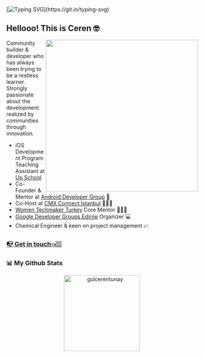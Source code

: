 [![Typing SVG](https://readme-typing-svg.herokuapp.com?size=37&duration=5022&color=2D9FFF&vCenter=true&width=700&lines=Choose+discomfort+for+growth!)](https://git.io/typing-svg)

<h2> Hellooo! This is Ceren 🤓 </h2>

<img align="right" src="https://media.giphy.com/media/kCVIL0CLNWv2E/giphy.gif" width='400'/>


Community builder & developer who has always been trying to be a restless learner. Strongly passionate about the development realized by communities through innovation.

- iOS Development Program Teaching Assistant at [Up School](https://www.upschool.io/)
- Co-Founder & Mentor at [Android Developer Group](https://www.youtube.com/c/AndroidStudentClub) 🤩
- Co-Host at [CMX Connect İstanbul](https://events.cmxhub.com/istanbul/) 🙋🏽‍♀️
- [Women Techmaker Turkey](https://www.instagram.com/womentechmakerspower/) Core Mentor 👩🏽‍💻
- [Google Developer Groups Edirne](https://www.instagram.com/gdgedirne/?hl=tr) Organizer 💻
- Chemical Engineer & keen on project management 📈

### [📭 Get in touch👈🏼](https://manylink.co/@cerentunay)


### 📊 My Github Stats

<p align="center">
<a href="https://github.com/gulcerentunay">
  <img height="200em" align="center" src="https://github-readme-stats.vercel.app/api?username=gulcerentunay&show_icons=true&locale=en&theme=algolia&include_all_commits=true&count_private=true" alt="gulcerentunay"/>
  </a>
</p>
